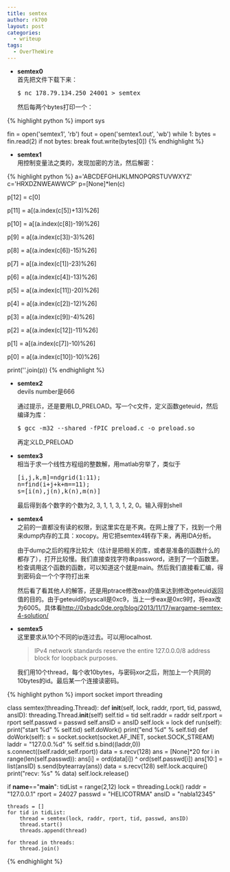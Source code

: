 ```yaml
---
title: semtex
author: rk700
layout: post
categories:
  - writeup
tags:
  - OverTheWire
---
```

*   **semtex0**  
    首先把文件下载下来： 
    <pre>$ nc 178.79.134.250 24001 > semtex</pre>
    
    然后每两个bytes打印一个：

{% highlight python %}
import sys

fin = open('semtex1', 'rb')
fout = open('semtex1.out', 'wb')
while 1:
    bytes = fin.read(2)
    if not bytes:
        break
    fout.write(bytes[0])
{% endhighlight %}
    
*   **semtex1**  
    用控制变量法之类的，发现加密的方法，然后解密： 

{% highlight python %}
a='ABCDEFGHIJKLMNOPQRSTUVWXYZ'
c='HRXDZNWEAWWCP'
p=[None]*len(c)

p[12] = c[0]

p[11] = a[(a.index(c[5])+13)%26]

p[10] = a[(a.index(c[8])-19)%26]

p[9] = a[(a.index(c[3])-3)%26]

p[8] = a[(a.index(c[6])-15)%26]

p[7] = a[(a.index(c[1])-23)%26]

p[6] = a[(a.index(c[4])-13)%26]

p[5] = a[(a.index(c[11])-20)%26]

p[4] = a[(a.index(c[2])-12)%26]

p[3] = a[(a.index(c[9])-4)%26]

p[2] = a[(a.index(c[12])-11)%26]

p[1] = a[(a.index(c[7])-10)%26]

p[0] = a[(a.index(c[10])-10)%26]

print(''.join(p))
{% endhighlight %}
        
*   **semtex2**  
    devils number是666 

    通过提示，还是要用LD_PRELOAD。写一个c文件，定义函数geteuid，然后编译为库：
            
    <pre>$ gcc -m32 --shared -fPIC preload.c -o preload.so</pre>
            
    再定义LD_PRELOAD

*   **semtex3**  
    相当于求一个线性方程组的整数解，用matlab穷举了，类似于  
    <pre>
    [i,j,k,m]=ndgrid(1:11);
    n=find(i+j+k+m==11);
    s=[i(n),j(n),k(n),m(n)]
    </pre>
                
    最后得到各个数字的个数为2, 3, 1, 1, 3, 1, 2, 0。输入得到shell

*   **semtex4**  
    之前的一直都没有读的权限，到这里实在是不爽。在网上搜了下，找到一个用来dump内存的工具：xocopy。用它把semtex4转存下来，再用IDA分析。 

    由于dump之后的程序比较大（估计是把相关的库，或者是准备的函数什么的都存了），打开比较慢。我们直接查找字符串password，进到了一个函数里。检查调用这个函数的函数，可以知道这个就是main。然后我们直接看汇编，得到密码会一个个字符打出来
                    
    然后看了看其他人的解答，还是用ptrace修改eax的值来达到修改geteuid返回值的目的。由于geteuid的syscall是0xc9，当上一步eax是0xc9时，将eax改为6005。具体看<http://0xbadc0de.org/blog/2013/11/17/wargame-semtex-4-solution/>

*   **semtex5**  
    这里要求从10个不同的ip连过去。可以用localhost. 

    > IPv4 network standards reserve the entire 127.0.0.0/8 address block for loopback purposes. 
    
    我们用10个thread，每个收10bytes，与密码xor之后，附加上一个共同的10bytes的id。最后某一个连接读密码。  

{% highlight python %}
import socket
import threading

class semtex(threading.Thread):
    def __init__(self, lock, raddr, rport, tid, passwd, ansID):
        threading.Thread.__init__(self)
        self.tid = tid
        self.raddr = raddr
        self.rport = rport
        self.passwd = passwd
        self.ansID = ansID
        self.lock = lock
    def run(self):
        print("start %d" % self.tid)
        self.doWork()
        print("end %d" % self.tid)
    def doWork(self):
        s = socket.socket(socket.AF_INET, socket.SOCK_STREAM)
        laddr = "127.0.0.%d" % self.tid
        s.bind((laddr,0))
        s.connect((self.raddr,self.rport))
        data = s.recv(128)
        ans = [None]*20
        for i in range(len(self.passwd)):
            ans[i] = ord(data[i]) ^ ord(self.passwd[i])
        ans[10:] = list(ansID)
        s.send(bytearray(ans))
        data = s.recv(128)
        self.lock.acquire()
        print("recv: %s" % data)
        self.lock.release()

if __name__=="__main__":
    tidList = range(2,12)
    lock = threading.Lock()
    raddr = "127.0.0.1"
    rport = 24027
    passwd = "HELICOTRMA"
    ansID = "nabla12345"

    threads = []
    for tid in tidList:
        thread = semtex(lock, raddr, rport, tid, passwd, ansID)
        thread.start()
        threads.append(thread)

    for thread in threads:
        thread.join()
{% endhighlight %}
